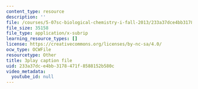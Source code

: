 ```yaml
---
content_type: resource
description: ''
file: /courses/5-07sc-biological-chemistry-i-fall-2013/233a37dce4bb3178471f8588152b580c_ddt1KuSdoOg.srt
file_size: 35158
file_type: application/x-subrip
learning_resource_types: []
license: https://creativecommons.org/licenses/by-nc-sa/4.0/
ocw_type: OCWFile
resourcetype: Other
title: 3play caption file
uid: 233a37dc-e4bb-3178-471f-8588152b580c
video_metadata:
  youtube_id: null
---
```

